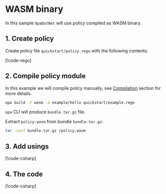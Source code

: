 # WASM binary

In this sample `OpaDotNet` will use policy compiled as WASM binary.

## 1. Create policy

Create policy file `quickstart/policy.rego` with the following contents:

[!code-rego[](~/snippets/quickstart/example.rego)]

## 2. Compile policy module

In this example we will compile policy manually, see [Compilation](~/articles/compilation/compilation.md) section for more details.

```sh
opa build -t wasm -e example/hello quickstart/example.rego
```

`opa` CLI will produce `bundle.tar.gz` file.

Extract `policy.wasm` from bundle `bundle.tar.gz`:

```sh
tar -zxvf bundle.tar.gz /policy.wasm
```

## 3. Add usings

[!code-csharp[](../../snippets/Snippets.cs#Usings)]

## 4. The code

[!code-csharp[](../../snippets/Snippets.cs#EvalWasm)]
